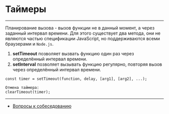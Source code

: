 # Таймеры
____

Планирование вызова - вызов функции не в данный момент, а через заданный интервал времени. Для этого существует два метода, они не являются частью спецификации JavaScript, но поддерживаются всеми браузерами и `Node.js`.

1. **setTimeout** позволяет вызвать функцию один раз через определённый интервал времени.
2. **setInterval** позволяет вызывать функцию регулярно, повторяя вызов через определённый интервал времени.

```
const timer = setTimeout(function, delay, [arg1], [arg2], ...);

Отмена таймера:
clearTimeout(timer);
```
____
- [Вопросы к собеседованию](../../README.md)
